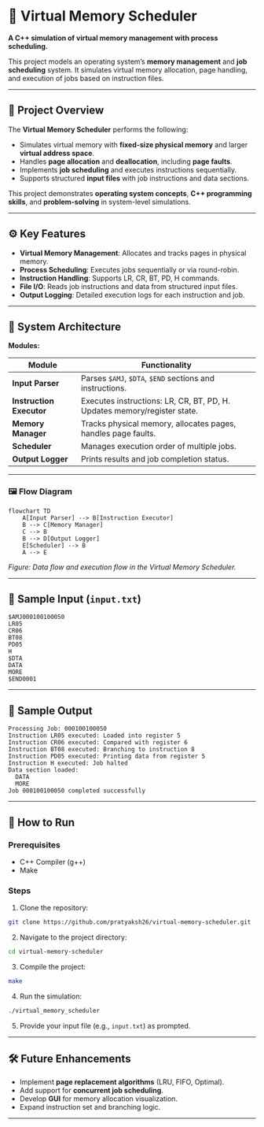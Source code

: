 # 🧠 Virtual Memory Scheduler

**A C++ simulation of virtual memory management with process scheduling.**

This project models an operating system’s **memory management** and **job scheduling** system. It simulates virtual memory allocation, page handling, and execution of jobs based on instruction files.

---

## 📌 Project Overview

The **Virtual Memory Scheduler** performs the following:

* Simulates virtual memory with **fixed-size physical memory** and larger **virtual address space**.
* Handles **page allocation** and **deallocation**, including **page faults**.
* Implements **job scheduling** and executes instructions sequentially.
* Supports structured **input files** with job instructions and data sections.

This project demonstrates **operating system concepts**, **C++ programming skills**, and **problem-solving** in system-level simulations.

---

## ⚙️ Key Features

* **Virtual Memory Management**: Allocates and tracks pages in physical memory.
* **Process Scheduling**: Executes jobs sequentially or via round-robin.
* **Instruction Handling**: Supports LR, CR, BT, PD, H commands.
* **File I/O**: Reads job instructions and data from structured input files.
* **Output Logging**: Detailed execution logs for each instruction and job.

---

## 🧩 System Architecture

**Modules:**

| Module                   | Functionality                                                            |
| ------------------------ | ------------------------------------------------------------------------ |
| **Input Parser**         | Parses `$AMJ`, `$DTA`, `$END` sections and instructions.                 |
| **Instruction Executor** | Executes instructions: LR, CR, BT, PD, H. Updates memory/register state. |
| **Memory Manager**       | Tracks physical memory, allocates pages, handles page faults.            |
| **Scheduler**            | Manages execution order of multiple jobs.                                |
| **Output Logger**        | Prints results and job completion status.                                |

---

### 🖼️ Flow Diagram

```mermaid
flowchart TD
    A[Input Parser] --> B[Instruction Executor]
    B --> C[Memory Manager]
    C --> B
    B --> D[Output Logger]
    E[Scheduler] --> B
    A --> E
```

*Figure: Data flow and execution flow in the Virtual Memory Scheduler.*

---

## 📄 Sample Input (`input.txt`)

```
$AMJ000100100050
LR05
CR06
BT08
PD05
H
$DTA
DATA
MORE
$END0001
```

---

## 🧪 Sample Output

```
Processing Job: 000100100050
Instruction LR05 executed: Loaded into register 5
Instruction CR06 executed: Compared with register 6
Instruction BT08 executed: Branching to instruction 8
Instruction PD05 executed: Printing data from register 5
Instruction H executed: Job halted
Data section loaded:
  DATA
  MORE
Job 000100100050 completed successfully
```

---

## 🚀 How to Run

### Prerequisites

* C++ Compiler (g++)
* Make

### Steps

1. Clone the repository:

```bash
git clone https://github.com/pratyaksh26/virtual-memory-scheduler.git
```

2. Navigate to the project directory:

```bash
cd virtual-memory-scheduler
```

3. Compile the project:

```bash
make
```

4. Run the simulation:

```bash
./virtual_memory_scheduler
```

5. Provide your input file (e.g., `input.txt`) as prompted.

---

## 🛠️ Future Enhancements

* Implement **page replacement algorithms** (LRU, FIFO, Optimal).
* Add support for **concurrent job scheduling**.
* Develop **GUI** for memory allocation visualization.
* Expand instruction set and branching logic.

---


